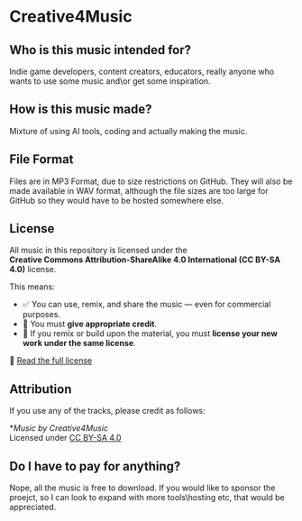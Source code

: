 # Creative4Music

## Who is this music intended for?
Indie game developers, content creators, educators, really anyone who wants to use some music and\or get some inspiration.

## How is this music made?
Mixture of using AI tools, coding and actually making the music.

## File Format
Files are in MP3 Format, due to size restrictions on GitHub. They will also be made available in WAV format, although the file sizes are too large for GitHub so they would have to be hosted somewhere else.

## License
All music in this repository is licensed under the  
**Creative Commons Attribution-ShareAlike 4.0 International (CC BY-SA 4.0)** license.

This means:

- ✅ You can use, remix, and share the music — even for commercial purposes.
- 🔗 You must **give appropriate credit**.
- 🔁 If you remix or build upon the material, you must **license your new work under the same license**.

🔗 [Read the full license](https://creativecommons.org/licenses/by-sa/4.0/)

## Attribution
If you use any of the tracks, please credit as follows:

**Music by Creative4Music*  
Licensed under [CC BY-SA 4.0](https://creativecommons.org/licenses/by-sa/4.0/)

## Do I have to pay for anything?
Nope, all the music is free to download. If you would like to sponsor the proejct, so I can look to expand with more tools\hosting etc, that would be appreciated.


